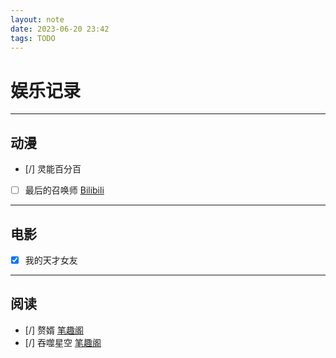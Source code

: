 ```yaml
---
layout: note
date: 2023-06-20 23:42
tags: TODO
---
```


# 娱乐记录

---

## 动漫

- [/] 灵能百分百
- [ ] 最后的召唤师 [Bilibili](https://www.bilibili.com/bangumi/play/ss26884?t=273)

---

## 电影

- [x] 我的天才女友

---

## 阅读

- [/] 赘婿 [笔趣阁](https://www.biquge.co/20_20509/)
- [/] 吞噬星空 [笔趣阁](https://www.biquge.co/21_21668/6365775.html)
